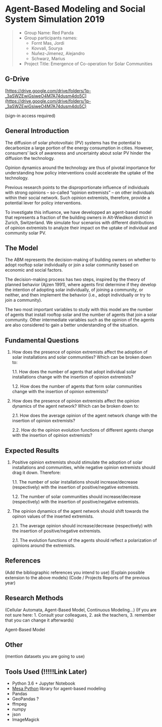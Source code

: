 # Agent-Based Modeling and Social System Simulation 2019

> * Group Name: Red Panda
> * Group participants names: 
>   * Fornt Mas, Jordi
>   * Kovvali, Sourya
>   * Nuñez-Jimenez, Alejandro
>   * Schwarz, Marius
> * Project Title: Emergence of Co-operation for Solar Communities

## <REMOVE> G-Drive

[https://drive.google.com/drive/folders/1p-_3aSWZEwiGsiweO4M7A74dusm4do5C](https://drive.google.com/drive/folders/1p-_3aSWZEwiGsiweO4M7A74dusm4do5C)

(sign-in access required)

## General Introduction

The diffusion of solar photovoltaic (PV) systems has the potential to decarbonize a large portion of the energy consumption in cities. However, consumers’ lack of awareness and uncertainty about solar PV hinder the diffusion the technology.

Opinion dynamics around the technology are thus of pivotal importance for understanding how policy interventions could accelerate the uptake of the technology.

Previous research points to the disproportionate influence of individuals with strong opinions – so-called “opinion extremists” – on other individuals within their social network. Such opinion extremists, therefore, provide a potential lever for policy interventions.

To investigate this influence, we have developped an agent-based model that represents a fraction of the building owners in Alt-Wiedikon district in Zurich, Switzerland. We simulate four scenarios with different distributions of opinion extremists to analyze their impact on the uptake of individual and community solar PV.

## The Model

The ABM represents the decision-making of building owners on whether to adopt rooftop solar individually or join a solar community based on economic and social factors.

The decision-making process has two steps, inspired by the theory of planned behavior (Ajzen 1991), where agents first determine if they develop the intention of adopting solar individually, of joining a community, or neither, and then implement the behavior (i.e., adopt individually or try to join a community).

The two most important variables to study with this model are the number of agents that install rooftop solar and the number of agents that join a solar community. Other intermediate variables such as the opinion of the agents are also considered to gain a better understanding of the situation.

## Fundamental Questions

1. How does the presence of opinion extremists affect the adoption of solar installations and solar communities?
Which can be broken down to:

    1.1. How does the number of agents that adopt individual solar installations change with the insertion of opinion extremists?

    1.2. How does the number of agents that form solar communities change with the insertion of opinion extremists?

2. How does the presence of opinion extremists affect the opinion dynamics of the agent network?
Which can be broken down to:

    2.1. How does the average opinion of the agent network change with the insertion of opinion extremists?

    2.2. How do the opinion evolution functions of different agents change with the insertion of opinion extremists?

## Expected Results

1. Positive opinion extremists should stimulate the adoption of solar installations and communities, while negative opinion extremists should drag it down. Therefore:

    1.1. The number of solar installations should increase/decrease (respectively) with the insertion of positive/negative extremists.

    1.2. The number of solar communities should increase/decrease (respectively) with the insertion of positive/negative extremists.

2. The opinion dynamics of the agent network should shift towards the opinon values of the inserted extremists.

    2.1. The average opinion should increase/decrease (respectively) with the insertion of positive/negative extremists.

    2.1. The evolution functions of the agents should reflect a polarization of opinions around the extremists.

## References

(Add the bibliographic references you intend to use)
(Explain possible extension to the above models)
(Code / Projects Reports of the previous year)

## Research Methods

(Cellular Automata, Agent-Based Model, Continuous Modeling...) (If you are not sure here: 1. Consult your colleagues, 2. ask the teachers, 3. remember that you can change it afterwards)

Agent-Based Model

## Other

(mention datasets you are going to use)

## Tools Used (!!!!!Link Later)

- Python 3.6 + Jupyter Notebook
- [Mesa Python](https://mesa.readthedocs.io/en/master/) library for agent-based modeling
- Pandas
- GeoPandas ?
- ffmpeg
- numpy
- json
- ImageMagick
